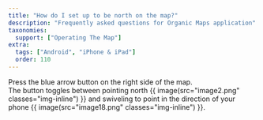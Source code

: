 ```yaml
---
title: "How do I set up to be north on the map?"
description: "Frequently asked questions for Organic Maps application"
taxonomies:
  support: ["Operating The Map"]
extra:
  tags: ["Android", "iPhone & iPad"]
  order: 110
---
```


Press the blue arrow button on the right side of the map.  
The button toggles between pointing north {{ image(src="image2.png" classes="img-inline") }} and swiveling to point in the direction of your phone {{ image(src="image18.png" classes="img-inline") }}.
